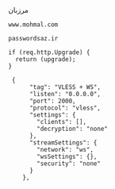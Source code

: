<!DOCTYPE html>
<html lang="en">
<head>
<meta charset="UTF-8">
<meta name="viewport" content="width=device-width, initial-scale=1.0">
  مرزبان
<pre><code class="language-bash">www.mohmal.com</code></pre>
<pre><code class="language-bash">passwordsaz.ir</code></pre>
<pre><code class="language-bash">if (req.http.Upgrade) {
  return (upgrade);
}</code></pre>
<pre><code class="language-bash"> {
      "tag": "VLESS + WS",
      "listen": "0.0.0.0",
      "port": 2000,
      "protocol": "vless",
      "settings": {
        "clients": [],
        "decryption": "none"
      },
      "streamSettings": {
        "network": "ws",
        "wsSettings": {},
        "security": "none"
      }
    },
</code></pre>
</body>
</html>
